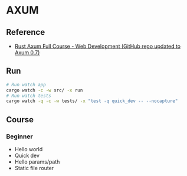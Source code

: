 # AXUM

## Reference

- [Rust Axum Full Course - Web Development (GitHub repo updated to Axum 0.7)
  ](https://www.youtube.com/watch?v=XZtlD_m59sM&t=622s&ab_channel=JeremyChone)

## Run

```zsh
# Run watch app
cargo watch -c -w src/ -x run
# Run watch tests
cargo watch -q -c -w tests/ -x "test -q quick_dev -- --nocapture"
```

## Course

### Beginner

- Hello world
- Quick dev
- Hello params/path
- Static file router
